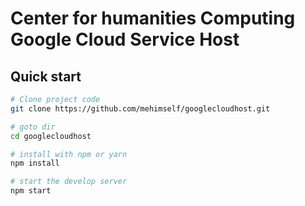 # Center for humanities Computing Google Cloud Service Host

## Quick start

```bash
# Clone project code 
git clone https://github.com/mehimself/googlecloudhost.git

# goto dir
cd googlecloudhost

# install with npm or yarn
npm install

# start the develop server
npm start
